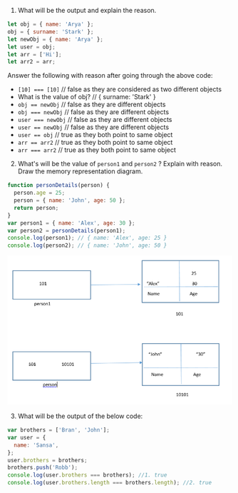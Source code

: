 1. What will be the output and explain the reason.

```js
let obj = { name: 'Arya' };
obj = { surname: 'Stark' };
let newObj = { name: 'Arya' };
let user = obj;
let arr = ['Hi'];
let arr2 = arr;
```

Answer the following with reason after going through the above code:

- `[10] === [10]` // false as they are considered as two different objects
- What is the value of obj? // { surname: 'Stark' }
- `obj == newObj` // false as they are different objects
- `obj === newObj` // false as they are different objects
- `user === newObj` // false as they are different objects
- `user == newObj` // false as they are different objects
- `user == obj` // true as they both point to same object
- `arr == arr2` // true as they both point to same object
- `arr === arr2` // true as they both point to same object

2. What's will be the value of `person1` and `person2` ? Explain with reason. Draw the memory representation diagram.

<!-- To add this image here use ![name](./hello.jpg) -->

```js
function personDetails(person) {
  person.age = 25;
  person = { name: 'John', age: 50 };
  return person;
}
var person1 = { name: 'Alex', age: 30 };
var person2 = personDetails(person1);
console.log(person1); // { name: 'Alex', age: 25 }
console.log(person2); // { name: 'John', age: 50 }
```

![Memory Representaio ](./MemoryRepresentation.png)

3. What will be the output of the below code:

```js
var brothers = ['Bran', 'John'];
var user = {
  name: 'Sansa',
};
user.brothers = brothers;
brothers.push('Robb');
console.log(user.brothers === brothers); //1. true
console.log(user.brothers.length === brothers.length); //2. true
```
